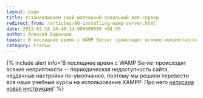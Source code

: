 ```yaml
---
layout: page
title: Устанавливаем свой маленький локальный веб-сервер
redirect_from: /articles/80-installing-wamp-server.html
date: 2013-02-18 14:40:14.000000000 +04:00
author: Алексей Баранцев
teaser: В последнее время с WAMP Server происходят всякие неприятности -- периодическая недоступность сайта, неудачные настройки по-умолчанию, поэтому мы решили перевести все наши учебные курсы на использование XAMPP. Про него написана новая инструкция
category: Статьи
---
```

{% include alert info='В последнее время с WAMP Server происходят всякие неприятности -- периодическая недоступность сайта, неудачные настройки по-умолчанию, поэтому мы решили перевести все наши учебные курсы на использование XAMPP. Про него [написана новая инструкция](/articles/136-installing-xampp.html)' %}
